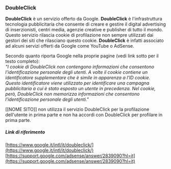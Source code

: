 ### DoubleClick

**DoubleClick** è un servizio offerto da Google.
**DoubleClick** è l'infrastruttura tecnologia pubblicitaria che consente di creare e gestire il digital advertising di 
inserzionisti, centri media, agenzie creative e publisher di tutto il mondo.
Questo servizio rilascia cookie di profilazione non sempre utilizzati dai gestori dei siti che rilasciano questo cookie.
**DoubleClick** è infatti associato ad alcuni servizi offerti da Google come YouTube o AdSense. 

Secondo quanto riporta Google nella proprie pagine (vedi link sotto per il testo completo):<br>
*"I cookie di DoubleClick non contengono informazioni che consentono l'identificazione personale degli utenti. 
A volte il cookie contiene un identificatore supplementare che è simile in apparenza a l'ID cookie. 
Questo identificatore viene utilizzato per identificare una campagna pubblicitaria a cui è stato esposto un utente in precedenza. 
Nel cookie, però, DoubleClick non memorizza informazioni che consentono l'identificazione personale degli utenti."*

[[NOME SITO]] non utilizza il servizio DoubleClick per la profilazione dell'utente in prima parte 
e non ha accordi con DoubleClick per profilare in prima parte.

##### Link di riferimento
[https://www.google.it/intl/it/doubleclick/](https://www.google.it/intl/it/doubleclick/)
[https://support.google.com/adsense/answer/2839090?hl=it](https://support.google.com/adsense/answer/2839090?hl=it)

